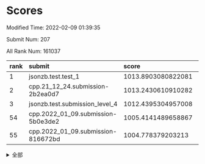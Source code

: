 # Scores

Modified Time: 2022-02-09 01:39:35

Submit Num: 207

All Rank Num: 161037

| rank |               submit               |       score        |       sigma        | pk_num |
| :--- | :--------------------------------- | :----------------- | :----------------- | :----- |
| 1    | jsonzb.test.test_1                 | 1013.8903080822081 | 0.847812587852855  | 3117   |
| 2    | cpp.21_12_24.submission-2b2ea0d7   | 1013.2430610910282 | 0.8131023877306714 | 3112   |
| 3    | jsonzb.test.submission_level_4     | 1012.4395304957008 | 0.8100912645844905 | 3114   |
| 54   | cpp.2022_01_09.submission-5b0e3de2 | 1005.4141489658867 | 0.7269720492086787 | 3114   |
| 55   | cpp.2022_01_09.submission-816672bd | 1004.778379203213  | 0.7295347461164243 | 3113   |


<details>
<summary>全部</summary>

| rank |                 submit                 |       score        |       sigma        | pk_num |
| :--- | :------------------------------------- | :----------------- | :----------------- | :----- |
| 1    | jsonzb.test.test_1                     | 1013.8903080822081 | 0.847812587852855  | 3117   |
| 2    | cpp.21_12_24.submission-2b2ea0d7       | 1013.2430610910282 | 0.8131023877306714 | 3112   |
| 3    | jsonzb.test.submission_level_4         | 1012.4395304957008 | 0.8100912645844905 | 3114   |
| 4    | gobigger.level_3.submission_level_3_43 | 1011.6182271727677 | 0.766864519500789  | 3112   |
| 5    | gobigger.level_3.submission_level_3_19 | 1011.4270268658487 | 0.7694037006338718 | 3111   |
| 6    | gobigger.level_3.submission_level_3_5  | 1011.4036725396237 | 0.7595567878722368 | 3117   |
| 7    | gobigger.level_3.submission_level_3_18 | 1011.3896801770996 | 0.7736046491265439 | 3112   |
| 8    | gobigger.level_3.submission_level_3_38 | 1011.2204188863645 | 0.7879176019313905 | 3114   |
| 9    | gobigger.level_3.submission_level_3_13 | 1011.0485905496171 | 0.7798490986152449 | 3114   |
| 10   | gobigger.level_3.submission_level_3_24 | 1010.8351651588141 | 0.7711053215067356 | 3103   |
| 11   | gobigger.level_3.submission_level_3_6  | 1010.8232639529226 | 0.8000213761750145 | 3114   |
| 12   | gobigger.level_3.submission_level_3_44 | 1010.7044536927422 | 0.7578895709089437 | 3114   |
| 13   | gobigger.level_3.submission_level_3_11 | 1010.6768929964754 | 0.7714871302285728 | 3113   |
| 14   | gobigger.level_3.submission_level_3_32 | 1010.6438747447145 | 0.7630717856001992 | 3114   |
| 15   | gobigger.level_3.submission_level_3_16 | 1010.6273198706125 | 0.7311062369758615 | 3114   |
| 16   | gobigger.level_3.submission_level_3_31 | 1010.5248352577516 | 0.7757038660656282 | 3113   |
| 17   | gobigger.level_3.submission_level_3_33 | 1010.4989234525638 | 0.7797837433353946 | 3108   |
| 18   | gobigger.level_3.submission_level_3_22 | 1010.389413115761  | 0.7821136136806838 | 3111   |
| 19   | gobigger.level_3.submission_level_3_17 | 1010.3470293120283 | 0.784938951545285  | 3108   |
| 20   | gobigger.level_3.submission_level_3_42 | 1010.31465638361   | 0.7580607955900336 | 3105   |
| 21   | gobigger.level_3.submission_level_3_15 | 1010.2605927788416 | 0.7735794353222014 | 3108   |
| 22   | gobigger.level_3.submission_level_3_14 | 1010.2402103745362 | 0.7612841399034361 | 3112   |
| 23   | gobigger.level_3.submission_level_3_2  | 1010.2349835937612 | 0.7805290947952107 | 3108   |
| 24   | gobigger.level_3.submission_level_3_27 | 1010.1689585810427 | 0.7683271880538921 | 3115   |
| 25   | gobigger.level_3.submission_level_3_0  | 1010.1664112753392 | 0.7635251566139242 | 3109   |
| 26   | gobigger.level_3.submission_level_3_20 | 1010.150773122521  | 0.7607830526996109 | 3112   |
| 27   | gobigger.level_3.submission_level_3_40 | 1010.0589324732914 | 0.7443304680580539 | 3106   |
| 28   | gobigger.level_3.submission_level_3_30 | 1010.0545998449516 | 0.750506007596111  | 3116   |
| 29   | gobigger.level_3.submission_level_3_47 | 1010.0525978332886 | 0.7634840339805613 | 3116   |
| 30   | gobigger.level_3.submission_level_3_28 | 1010.0298323972751 | 0.776017933085074  | 3116   |
| 31   | gobigger.level_3.submission_level_3_4  | 1009.8860279239412 | 0.7535016419794188 | 3110   |
| 32   | gobigger.level_3.submission_level_3_10 | 1009.860091268691  | 0.7653626936712138 | 3116   |
| 33   | gobigger.level_3.submission_level_3_25 | 1009.8390279762788 | 0.7614280660242212 | 3114   |
| 34   | gobigger.level_3.submission_level_3_29 | 1009.8326612129437 | 0.7463012146031675 | 3112   |
| 35   | gobigger.level_3.submission_level_3_26 | 1009.7588716000267 | 0.7742836465200033 | 3113   |
| 36   | gobigger.level_3.submission_level_3_7  | 1009.6845563165381 | 0.7508365697413029 | 3114   |
| 37   | gobigger.level_3.submission_level_3_46 | 1009.6063331834033 | 0.7493557073816138 | 3112   |
| 38   | gobigger.level_3.submission_level_3_9  | 1009.5916299049935 | 0.7632223664053838 | 3115   |
| 39   | gobigger.level_3.submission_level_3_48 | 1009.5480464838972 | 0.7389840272341737 | 3117   |
| 40   | gobigger.level_3.submission_level_3_35 | 1009.4726669899582 | 0.7412617191366834 | 3108   |
| 41   | gobigger.level_3.submission_level_3_23 | 1009.3928353567193 | 0.7603746646414477 | 3118   |
| 42   | gobigger.level_3.submission_level_3_36 | 1009.2857581305975 | 0.7542792407434442 | 3108   |
| 43   | gobigger.level_3.submission_level_3_41 | 1009.2816099064195 | 0.7507411838040493 | 3113   |
| 44   | gobigger.level_3.submission_level_3_21 | 1009.2657040189897 | 0.7519382319951944 | 3106   |
| 45   | gobigger.level_3.submission_level_3_12 | 1009.1464847474704 | 0.7458180609837117 | 3111   |
| 46   | gobigger.level_3.submission_level_3_49 | 1009.0591030327337 | 0.7479330906059759 | 3111   |
| 47   | gobigger.level_3.submission_level_3_3  | 1009.0419085709916 | 0.7537574266316825 | 3113   |
| 48   | gobigger.level_3.submission_level_3_39 | 1008.9705686454201 | 0.7500532061357648 | 3113   |
| 49   | gobigger.level_3.submission_level_3_34 | 1008.8156495328161 | 0.747915244340541  | 3109   |
| 50   | gobigger.level_3.submission_level_3_8  | 1008.8057707269846 | 0.7353477982126218 | 3112   |
| 51   | gobigger.level_3.submission_level_3_45 | 1008.779071133802  | 0.7440236949523177 | 3112   |
| 52   | gobigger.level_3.submission_level_3_1  | 1008.3268130018508 | 0.7623046735055399 | 3110   |
| 53   | gobigger.level_3.submission_level_3_37 | 1008.2597434222162 | 0.7532766804806365 | 3113   |
| 54   | cpp.2022_01_09.submission-5b0e3de2     | 1005.4141489658867 | 0.7269720492086787 | 3114   |
| 55   | cpp.2022_01_09.submission-816672bd     | 1004.778379203213  | 0.7295347461164243 | 3113   |
| 56   | gobigger.level_1.submission_level_1_28 | 1004.6364893118011 | 0.7255738809476007 | 3115   |
| 57   | gobigger.level_1.submission_level_1_5  | 1004.5473737408444 | 0.7163082654264739 | 3108   |
| 58   | gobigger.level_1.submission_level_1_24 | 1004.4410911829711 | 0.7128403220394564 | 3106   |
| 59   | gobigger.level_1.submission_level_1_19 | 1004.3299810326605 | 0.7265219769161742 | 3112   |
| 60   | gobigger.level_1.submission_level_1_38 | 1004.3230666291515 | 0.729464329515896  | 3113   |
| 61   | gobigger.level_1.submission_level_1_8  | 1004.3202998134309 | 0.7209853156140903 | 3109   |
| 62   | gobigger.level_1.submission_level_1_4  | 1004.2506931243314 | 0.731507573589126  | 3113   |
| 63   | gobigger.level_1.submission_level_1_18 | 1004.2241896185128 | 0.729873479347836  | 3119   |
| 64   | gobigger.level_1.submission_level_1_23 | 1004.1735204558073 | 0.728982591716862  | 3109   |
| 65   | gobigger.level_1.submission_level_1_34 | 1004.156638642186  | 0.7117794010499786 | 3112   |
| 66   | gobigger.level_1.submission_level_1_30 | 1004.1272231579117 | 0.7151796132708386 | 3107   |
| 67   | gobigger.level_1.submission_level_1_39 | 1003.8673282580282 | 0.7127526929535112 | 3112   |
| 68   | gobigger.level_1.submission_level_1_41 | 1003.8316785988408 | 0.7188098898065195 | 3110   |
| 69   | gobigger.level_1.submission_level_1_37 | 1003.7421950876775 | 0.7131547989059618 | 3110   |
| 70   | gobigger.level_1.submission_level_1_33 | 1003.7011206688767 | 0.7173987356459138 | 3119   |
| 71   | gobigger.level_1.submission_level_1_0  | 1003.6474113972213 | 0.7282766616511276 | 3112   |
| 72   | gobigger.level_1.submission_level_1_43 | 1003.6431315506541 | 0.7148325686299475 | 3110   |
| 73   | gobigger.level_1.submission_level_1_9  | 1003.61682837863   | 0.7069510941839476 | 3111   |
| 74   | gobigger.level_1.submission_level_1_36 | 1003.6149447560686 | 0.7141531518860327 | 3108   |
| 75   | gobigger.level_1.submission_level_1_7  | 1003.539688519103  | 0.7225397638043256 | 3109   |
| 76   | gobigger.level_1.submission_level_1_48 | 1003.4577730091328 | 0.7038110955241855 | 3113   |
| 77   | gobigger.level_1.submission_level_1_35 | 1003.3910475133293 | 0.7209803831110678 | 3115   |
| 78   | gobigger.level_1.submission_level_1_25 | 1003.3565589971896 | 0.7160078840538086 | 3110   |
| 79   | gobigger.level_1.submission_level_1_45 | 1003.3200533572609 | 0.7298884333007993 | 3109   |
| 80   | gobigger.level_1.submission_level_1_17 | 1003.2301277554017 | 0.7398449004548149 | 3108   |
| 81   | gobigger.level_1.submission_level_1_32 | 1003.2245976713053 | 0.7257295575116665 | 3115   |
| 82   | gobigger.level_1.submission_level_1_42 | 1003.203881441324  | 0.7140633291358508 | 3110   |
| 83   | gobigger.level_1.submission_level_1_26 | 1003.1655971693458 | 0.7195520972614466 | 3112   |
| 84   | gobigger.level_1.submission_level_1_22 | 1003.1323586472014 | 0.7158984898739493 | 3112   |
| 85   | gobigger.level_1.submission_level_1_6  | 1003.0840425501078 | 0.7117344194582317 | 3111   |
| 86   | gobigger.level_1.submission_level_1_11 | 1003.0796006775654 | 0.7223078362551515 | 3107   |
| 87   | gobigger.level_1.submission_level_1_1  | 1003.0728733601433 | 0.7312098014870461 | 3112   |
| 88   | gobigger.level_1.submission_level_1_46 | 1003.0628594336032 | 0.7159706334685788 | 3113   |
| 89   | gobigger.level_1.submission_level_1_16 | 1003.0529156718138 | 0.7166299002389861 | 3115   |
| 90   | gobigger.level_1.submission_level_1_13 | 1003.018058643845  | 0.7159079365286126 | 3115   |
| 91   | gobigger.level_1.submission_level_1_3  | 1002.9479814276106 | 0.7134820362812138 | 3112   |
| 92   | gobigger.level_1.submission_level_1_29 | 1002.9169191597831 | 0.7179656589268583 | 3106   |
| 93   | gobigger.level_1.submission_level_1_31 | 1002.8228433127396 | 0.7100624268870768 | 3111   |
| 94   | gobigger.level_1.submission_level_1_40 | 1002.7223916615228 | 0.726363400659846  | 3111   |
| 95   | gobigger.level_1.submission_level_1_14 | 1002.6757242987771 | 0.7109360289920488 | 3113   |
| 96   | gobigger.level_1.submission_level_1_15 | 1002.5499886375123 | 0.707951831889476  | 3111   |
| 97   | gobigger.level_1.submission_level_1_21 | 1002.5349865008627 | 0.7130163226439877 | 3109   |
| 98   | gobigger.level_1.submission_level_1_49 | 1002.4904829227503 | 0.7158462906207057 | 3115   |
| 99   | gobigger.level_1.submission_level_1_44 | 1002.4725628457137 | 0.7219673291797161 | 3111   |
| 100  | gobigger.level_1.submission_level_1_10 | 1002.2660764044094 | 0.7260676323917428 | 3113   |
| 101  | gobigger.level_1.submission_level_1_27 | 1002.1854210934546 | 0.7100704799725415 | 3109   |
| 102  | gobigger.level_1.submission_level_1_20 | 1001.9898328203601 | 0.7202130134498064 | 3110   |
| 103  | gobigger.level_1.submission_level_1_12 | 1001.9830364170507 | 0.7222628044081101 | 3111   |
| 104  | gobigger.level_1.submission_level_1_2  | 1001.890152851016  | 0.7088998968763149 | 3108   |
| 105  | gobigger.level_1.submission_level_1_47 | 1001.8216029180155 | 0.7116646768420302 | 3115   |
| 106  | gobigger.random.submission_random_23   | 997.6642211698065  | 0.7068533970818547 | 3108   |
| 107  | gobigger.random.submission_random_43   | 997.5920206075909  | 0.7160368477862351 | 3113   |
| 108  | gobigger.random.submission_random_48   | 997.4554758288116  | 0.703733025879363  | 3112   |
| 109  | gobigger.random.submission_random_29   | 997.0208774608273  | 0.7010050022518026 | 3107   |
| 110  | gobigger.random.submission_random_39   | 996.8783335827261  | 0.7149106680839954 | 3106   |
| 111  | gobigger.random.submission_random_14   | 996.8719567162613  | 0.7000778705316777 | 3111   |
| 112  | gobigger.random.submission_random_44   | 996.7758203832635  | 0.6901472379963524 | 3115   |
| 113  | gobigger.random.submission_random_35   | 996.7219739695938  | 0.7037265834579332 | 3110   |
| 114  | gobigger.random.submission_random_10   | 996.6438369509692  | 0.7202851114612493 | 3106   |
| 115  | gobigger.random.submission_random_36   | 996.6389003221321  | 0.7162604518588981 | 3115   |
| 116  | gobigger.random.submission_random_0    | 996.634183353649   | 0.6998508391146745 | 3114   |
| 117  | gobigger.random.submission_random_11   | 996.5533135125768  | 0.7198835744827947 | 3113   |
| 118  | gobigger.random.submission_random_2    | 996.2582931950242  | 0.714073261181745  | 3114   |
| 119  | gobigger.random.submission_random_46   | 996.2117423155828  | 0.7041243544350513 | 3112   |
| 120  | gobigger.random.submission_random_47   | 996.1793780747603  | 0.7018480782357222 | 3110   |
| 121  | gobigger.random.submission_random_27   | 996.0459734110833  | 0.7062215612633933 | 3112   |
| 122  | gobigger.random.submission_random_37   | 996.0353128548662  | 0.7110214066489113 | 3112   |
| 123  | gobigger.random.submission_random_19   | 995.9940799874496  | 0.7052733657375116 | 3114   |
| 124  | gobigger.random.submission_random_22   | 995.9920097575472  | 0.7185853650472978 | 3112   |
| 125  | gobigger.random.submission_random_16   | 995.9900921984649  | 0.7062418482466657 | 3111   |
| 126  | gobigger.random.submission_random_12   | 995.9299738413827  | 0.7096569147201792 | 3112   |
| 127  | gobigger.random.submission_random_31   | 995.8957499269079  | 0.703279525718232  | 3114   |
| 128  | gobigger.random.submission_random_21   | 995.8926546836016  | 0.700815996067492  | 3104   |
| 129  | gobigger.random.submission_random_15   | 995.8752490439256  | 0.7109746324538306 | 3108   |
| 130  | gobigger.random.submission_random_17   | 995.8453367519188  | 0.7158770133731464 | 3115   |
| 131  | gobigger.random.submission_random_33   | 995.7039956020546  | 0.7065035115418492 | 3108   |
| 132  | gobigger.random.submission_random_38   | 995.6932088930903  | 0.7238011438192017 | 3109   |
| 133  | gobigger.random.submission_random_49   | 995.652659784779   | 0.7134683128775038 | 3112   |
| 134  | gobigger.random.submission_random_4    | 995.6516603312639  | 0.7182290002901089 | 3115   |
| 135  | gobigger.random.submission_random_41   | 995.6090381747058  | 0.7109676939977349 | 3109   |
| 136  | gobigger.random.submission_random_9    | 995.5283624526329  | 0.7111851614157979 | 3111   |
| 137  | gobigger.random.submission_random_8    | 995.4578446211435  | 0.7186366876994305 | 3113   |
| 138  | gobigger.random.submission_random_25   | 995.4254472839979  | 0.7101341038447647 | 3106   |
| 139  | gobigger.random.submission_random_28   | 995.4198220777301  | 0.7066831165018684 | 3112   |
| 140  | gobigger.random.submission_random_6    | 995.3914764216837  | 0.7145880722969221 | 3115   |
| 141  | gobigger.random.submission_random_40   | 995.3896302616183  | 0.7313119816965981 | 3111   |
| 142  | gobigger.random.submission_random_3    | 995.3886779766332  | 0.6982881289724409 | 3110   |
| 143  | gobigger.random.submission_random_26   | 995.3682473831908  | 0.7126019347092576 | 3114   |
| 144  | gobigger.random.submission_random_30   | 995.3424411164465  | 0.6958650114725226 | 3113   |
| 145  | gobigger.random.submission_random_24   | 995.3242782771002  | 0.7241703173376923 | 3114   |
| 146  | gobigger.random.submission_random_45   | 995.3058557216605  | 0.705227041017107  | 3112   |
| 147  | gobigger.random.submission_random_5    | 995.1822494578126  | 0.7137409993164211 | 3111   |
| 148  | gobigger.random.submission_random_34   | 995.0735018977315  | 0.7180539575621373 | 3114   |
| 149  | gobigger.random.submission_random_13   | 994.9621420994193  | 0.7130885896144673 | 3112   |
| 150  | gobigger.random.submission_random_32   | 994.8409237857504  | 0.7107398091365212 | 3113   |
| 151  | gobigger.random.submission_random_7    | 994.6234702060112  | 0.7243429417001674 | 3113   |
| 152  | gobigger.level_2.submission_level_2_17 | 994.4838919564419  | 0.729921436879676  | 3113   |
| 153  | gobigger.random.submission_random_42   | 994.4736499963996  | 0.7200992542497767 | 3112   |
| 154  | gobigger.random.submission_random_20   | 994.2333026015602  | 0.7240011349035638 | 3114   |
| 155  | gobigger.random.submission_random_18   | 994.2014704970529  | 0.7105791776185016 | 3115   |
| 156  | gobigger.random.submission_random_1    | 993.9498854464942  | 0.7150972908437169 | 3117   |
| 157  | gobigger.level_2.submission_level_2_37 | 993.8648624535264  | 0.7326611284680412 | 3110   |
| 158  | gobigger.level_2.submission_level_2_29 | 993.8228885314808  | 0.7398667782240936 | 3111   |
| 159  | gobigger.level_2.submission_level_2_26 | 993.6393123053659  | 0.7238043010168862 | 3116   |
| 160  | gobigger.level_2.submission_level_2_42 | 993.393013497068   | 0.7420719392260904 | 3106   |
| 161  | gobigger.level_2.submission_level_2_40 | 993.3141162085851  | 0.7354017696034083 | 3116   |
| 162  | gobigger.level_2.submission_level_2_20 | 993.2297916536558  | 0.7295214584896608 | 3108   |
| 163  | gobigger.level_2.submission_level_2_10 | 993.116148002252   | 0.7415301924942644 | 3115   |
| 164  | gobigger.level_2.submission_level_2_14 | 993.0867480039901  | 0.7338797208206559 | 3113   |
| 165  | gobigger.level_2.submission_level_2_0  | 993.0784199678732  | 0.7268442714275857 | 3119   |
| 166  | gobigger.level_2.submission_level_2_30 | 992.8575744479465  | 0.7453746288970837 | 3109   |
| 167  | gobigger.level_2.submission_level_2_12 | 992.84301601443    | 0.73770620546581   | 3112   |
| 168  | gobigger.level_2.submission_level_2_31 | 992.7397617991195  | 0.7582953413682875 | 3117   |
| 169  | gobigger.level_2.submission_level_2_49 | 992.48348138032    | 0.7314097173638328 | 3107   |
| 170  | gobigger.level_2.submission_level_2_24 | 992.483224261497   | 0.7410866982753104 | 3117   |
| 171  | gobigger.level_2.submission_level_2_47 | 992.4439771724742  | 0.7575170553671662 | 3117   |
| 172  | gobigger.level_2.submission_level_2_45 | 992.4435580615083  | 0.7475876462360936 | 3110   |
| 173  | gobigger.level_2.submission_level_2_6  | 992.4393353724254  | 0.7312225060376801 | 3110   |
| 174  | gobigger.level_2.submission_level_2_8  | 992.4228433408964  | 0.7326428324412908 | 3117   |
| 175  | gobigger.level_2.submission_level_2_4  | 992.3996111508645  | 0.7429886277780046 | 3110   |
| 176  | gobigger.level_2.submission_level_2_25 | 992.312785611708   | 0.7482931434572605 | 3110   |
| 177  | gobigger.level_2.submission_level_2_36 | 992.2358788248841  | 0.722133644538098  | 3113   |
| 178  | gobigger.level_2.submission_level_2_11 | 992.1173201225017  | 0.7442869969391792 | 3110   |
| 179  | gobigger.level_2.submission_level_2_44 | 992.067885194263   | 0.7650181680277325 | 3113   |
| 180  | gobigger.level_2.submission_level_2_48 | 992.030677461985   | 0.7407821032346864 | 3112   |
| 181  | gobigger.level_2.submission_level_2_46 | 991.8572850046298  | 0.7332866020153471 | 3109   |
| 182  | gobigger.level_2.submission_level_2_23 | 991.8139309618156  | 0.7627416722019814 | 3117   |
| 183  | gobigger.level_2.submission_level_2_27 | 991.7921541003556  | 0.7480071327336871 | 3110   |
| 184  | gobigger.level_2.submission_level_2_35 | 991.7266690957059  | 0.7383231863861636 | 3112   |
| 185  | gobigger.level_2.submission_level_2_22 | 991.7119761108065  | 0.7578300365405042 | 3112   |
| 186  | gobigger.level_2.submission_level_2_21 | 991.7117662555894  | 0.7371744191433388 | 3112   |
| 187  | gobigger.level_2.submission_level_2_5  | 991.6890714067287  | 0.7366124216115866 | 3112   |
| 188  | gobigger.level_2.submission_level_2_13 | 991.6863732393177  | 0.7446189245651261 | 3113   |
| 189  | gobigger.level_2.submission_level_2_19 | 991.6481295262377  | 0.7510601181519811 | 3114   |
| 190  | gobigger.level_2.submission_level_2_9  | 991.5837129526759  | 0.7620906785194111 | 3107   |
| 191  | gobigger.level_2.submission_level_2_32 | 991.5717927587694  | 0.7393047161767338 | 3118   |
| 192  | gobigger.level_2.submission_level_2_1  | 991.3501756237271  | 0.7642945134992548 | 3115   |
| 193  | gobigger.level_2.submission_level_2_18 | 991.3128644586196  | 0.7544416705264336 | 3116   |
| 194  | gobigger.level_2.submission_level_2_33 | 991.2586391213896  | 0.7317919641267464 | 3107   |
| 195  | gobigger.level_2.submission_level_2_7  | 991.1733611694186  | 0.7441433280661983 | 3112   |
| 196  | gobigger.level_2.submission_level_2_34 | 991.161680184257   | 0.7509614670702365 | 3111   |
| 197  | gobigger.level_2.submission_level_2_39 | 991.0332215774245  | 0.7491117582983305 | 3109   |
| 198  | gobigger.level_2.submission_level_2_3  | 990.9951807128894  | 0.7646371321960225 | 3112   |
| 199  | gobigger.level_2.submission_level_2_16 | 990.9042722836284  | 0.738422477753329  | 3114   |
| 200  | gobigger.level_2.submission_level_2_38 | 990.6998101679486  | 0.7499989788154405 | 3114   |
| 201  | gobigger.level_2.submission_level_2_41 | 990.6929176345615  | 0.7720032881236466 | 3110   |
| 202  | gobigger.level_2.submission_level_2_43 | 990.601968829122   | 0.783800077670362  | 3117   |
| 203  | gobigger.level_2.submission_level_2_2  | 990.5691502693322  | 0.7498316669892632 | 3113   |
| 204  | gobigger.level_2.submission_level_2_15 | 990.423880398263   | 0.7749920156419728 | 3108   |
| 205  | gobigger.level_2.submission_level_2_28 | 989.9752867413064  | 0.7463543017139692 | 3113   |
| 206  | gobigger.none.submission_none_0        | 977.8753231879452  | 1.3544721699540956 | 3110   |
| 207  | gobigger.none.submission_none_1        | 975.0879437782793  | 1.54436346963951   | 3107   |

</details>